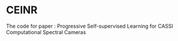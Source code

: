 # CEINR
The code for paper : Progressive Self-supervised Learning for CASSI Computational Spectral Cameras
